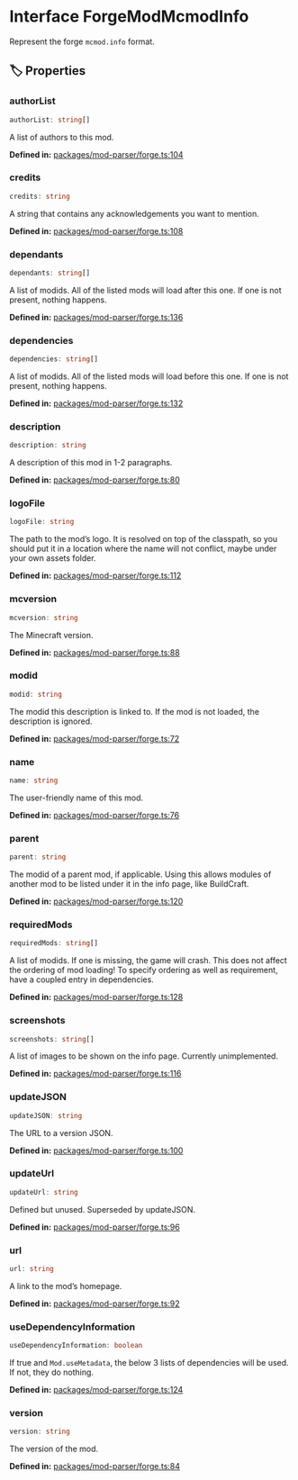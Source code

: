 # Interface ForgeModMcmodInfo

Represent the forge ``mcmod.info`` format.
## 🏷️ Properties

### authorList

```ts
authorList: string[]
```
A list of authors to this mod.
<p style="font-size: 14px; color: var(--vp-c-text-2)">
<strong>Defined in:</strong> <a href="https://github.com/voxelum/minecraft-launcher-core-node/blob/master/packages/mod-parser/forge.ts#L104" target="_blank" rel="noreferrer">packages/mod-parser/forge.ts:104</a>
</p>


### credits

```ts
credits: string
```
A string that contains any acknowledgements you want to mention.
<p style="font-size: 14px; color: var(--vp-c-text-2)">
<strong>Defined in:</strong> <a href="https://github.com/voxelum/minecraft-launcher-core-node/blob/master/packages/mod-parser/forge.ts#L108" target="_blank" rel="noreferrer">packages/mod-parser/forge.ts:108</a>
</p>


### dependants

```ts
dependants: string[]
```
A list of modids. All of the listed mods will load after this one. If one is not present, nothing happens.
<p style="font-size: 14px; color: var(--vp-c-text-2)">
<strong>Defined in:</strong> <a href="https://github.com/voxelum/minecraft-launcher-core-node/blob/master/packages/mod-parser/forge.ts#L136" target="_blank" rel="noreferrer">packages/mod-parser/forge.ts:136</a>
</p>


### dependencies

```ts
dependencies: string[]
```
A list of modids. All of the listed mods will load before this one. If one is not present, nothing happens.
<p style="font-size: 14px; color: var(--vp-c-text-2)">
<strong>Defined in:</strong> <a href="https://github.com/voxelum/minecraft-launcher-core-node/blob/master/packages/mod-parser/forge.ts#L132" target="_blank" rel="noreferrer">packages/mod-parser/forge.ts:132</a>
</p>


### description

```ts
description: string
```
A description of this mod in 1-2 paragraphs.
<p style="font-size: 14px; color: var(--vp-c-text-2)">
<strong>Defined in:</strong> <a href="https://github.com/voxelum/minecraft-launcher-core-node/blob/master/packages/mod-parser/forge.ts#L80" target="_blank" rel="noreferrer">packages/mod-parser/forge.ts:80</a>
</p>


### logoFile

```ts
logoFile: string
```
The path to the mod’s logo. It is resolved on top of the classpath, so you should put it in a location where the name will not conflict, maybe under your own assets folder.
<p style="font-size: 14px; color: var(--vp-c-text-2)">
<strong>Defined in:</strong> <a href="https://github.com/voxelum/minecraft-launcher-core-node/blob/master/packages/mod-parser/forge.ts#L112" target="_blank" rel="noreferrer">packages/mod-parser/forge.ts:112</a>
</p>


### mcversion

```ts
mcversion: string
```
The Minecraft version.
<p style="font-size: 14px; color: var(--vp-c-text-2)">
<strong>Defined in:</strong> <a href="https://github.com/voxelum/minecraft-launcher-core-node/blob/master/packages/mod-parser/forge.ts#L88" target="_blank" rel="noreferrer">packages/mod-parser/forge.ts:88</a>
</p>


### modid

```ts
modid: string
```
The modid this description is linked to. If the mod is not loaded, the description is ignored.
<p style="font-size: 14px; color: var(--vp-c-text-2)">
<strong>Defined in:</strong> <a href="https://github.com/voxelum/minecraft-launcher-core-node/blob/master/packages/mod-parser/forge.ts#L72" target="_blank" rel="noreferrer">packages/mod-parser/forge.ts:72</a>
</p>


### name

```ts
name: string
```
The user-friendly name of this mod.
<p style="font-size: 14px; color: var(--vp-c-text-2)">
<strong>Defined in:</strong> <a href="https://github.com/voxelum/minecraft-launcher-core-node/blob/master/packages/mod-parser/forge.ts#L76" target="_blank" rel="noreferrer">packages/mod-parser/forge.ts:76</a>
</p>


### parent

```ts
parent: string
```
The modid of a parent mod, if applicable. Using this allows modules of another mod to be listed under it in the info page, like BuildCraft.
<p style="font-size: 14px; color: var(--vp-c-text-2)">
<strong>Defined in:</strong> <a href="https://github.com/voxelum/minecraft-launcher-core-node/blob/master/packages/mod-parser/forge.ts#L120" target="_blank" rel="noreferrer">packages/mod-parser/forge.ts:120</a>
</p>


### requiredMods

```ts
requiredMods: string[]
```
A list of modids. If one is missing, the game will crash. This does not affect the ordering of mod loading! To specify ordering as well as requirement, have a coupled entry in dependencies.
<p style="font-size: 14px; color: var(--vp-c-text-2)">
<strong>Defined in:</strong> <a href="https://github.com/voxelum/minecraft-launcher-core-node/blob/master/packages/mod-parser/forge.ts#L128" target="_blank" rel="noreferrer">packages/mod-parser/forge.ts:128</a>
</p>


### screenshots

```ts
screenshots: string[]
```
A list of images to be shown on the info page. Currently unimplemented.
<p style="font-size: 14px; color: var(--vp-c-text-2)">
<strong>Defined in:</strong> <a href="https://github.com/voxelum/minecraft-launcher-core-node/blob/master/packages/mod-parser/forge.ts#L116" target="_blank" rel="noreferrer">packages/mod-parser/forge.ts:116</a>
</p>


### updateJSON

```ts
updateJSON: string
```
The URL to a version JSON.
<p style="font-size: 14px; color: var(--vp-c-text-2)">
<strong>Defined in:</strong> <a href="https://github.com/voxelum/minecraft-launcher-core-node/blob/master/packages/mod-parser/forge.ts#L100" target="_blank" rel="noreferrer">packages/mod-parser/forge.ts:100</a>
</p>


### updateUrl

```ts
updateUrl: string
```
Defined but unused. Superseded by updateJSON.
<p style="font-size: 14px; color: var(--vp-c-text-2)">
<strong>Defined in:</strong> <a href="https://github.com/voxelum/minecraft-launcher-core-node/blob/master/packages/mod-parser/forge.ts#L96" target="_blank" rel="noreferrer">packages/mod-parser/forge.ts:96</a>
</p>


### url

```ts
url: string
```
A link to the mod’s homepage.
<p style="font-size: 14px; color: var(--vp-c-text-2)">
<strong>Defined in:</strong> <a href="https://github.com/voxelum/minecraft-launcher-core-node/blob/master/packages/mod-parser/forge.ts#L92" target="_blank" rel="noreferrer">packages/mod-parser/forge.ts:92</a>
</p>


### useDependencyInformation

```ts
useDependencyInformation: boolean
```
If true and ``Mod.useMetadata``, the below 3 lists of dependencies will be used. If not, they do nothing.
<p style="font-size: 14px; color: var(--vp-c-text-2)">
<strong>Defined in:</strong> <a href="https://github.com/voxelum/minecraft-launcher-core-node/blob/master/packages/mod-parser/forge.ts#L124" target="_blank" rel="noreferrer">packages/mod-parser/forge.ts:124</a>
</p>


### version

```ts
version: string
```
The version of the mod.
<p style="font-size: 14px; color: var(--vp-c-text-2)">
<strong>Defined in:</strong> <a href="https://github.com/voxelum/minecraft-launcher-core-node/blob/master/packages/mod-parser/forge.ts#L84" target="_blank" rel="noreferrer">packages/mod-parser/forge.ts:84</a>
</p>


